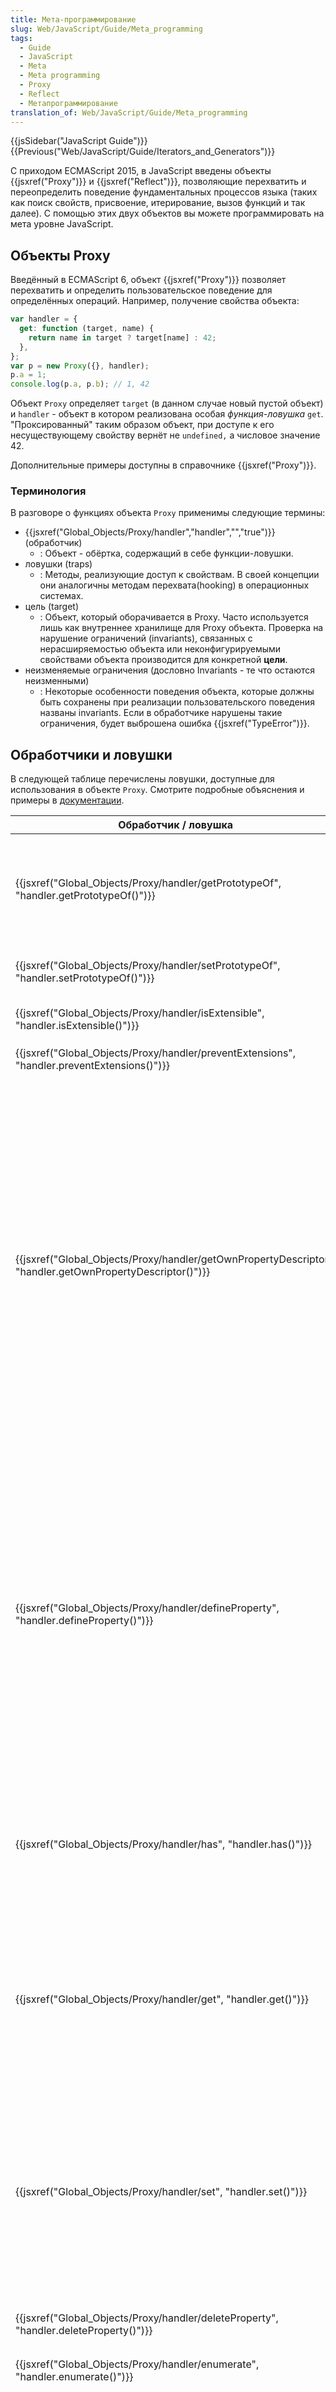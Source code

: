 ```yaml
---
title: Мета-программирование
slug: Web/JavaScript/Guide/Meta_programming
tags:
  - Guide
  - JavaScript
  - Meta
  - Meta programming
  - Proxy
  - Reflect
  - Метапрограммирование
translation_of: Web/JavaScript/Guide/Meta_programming
---
```


{{jsSidebar("JavaScript Guide")}} {{Previous("Web/JavaScript/Guide/Iterators_and_Generators")}}

С приходом ECMAScript 2015, в JavaScript введены объекты {{jsxref("Proxy")}} и {{jsxref("Reflect")}}, позволяющие перехватить и переопределить поведение фундаментальных процессов языка (таких как поиск свойств, присвоение, итерирование, вызов функций и так далее). С помощью этих двух объектов вы можете программировать на мета уровне JavaScript.

## Объекты Proxy

Введённый в ECMAScript 6, объект {{jsxref("Proxy")}} позволяет перехватить и определить пользовательское поведение для определённых операций. Например, получение свойства объекта:

```js
var handler = {
  get: function (target, name) {
    return name in target ? target[name] : 42;
  },
};
var p = new Proxy({}, handler);
p.a = 1;
console.log(p.a, p.b); // 1, 42
```

Объект `Proxy` определяет `target` (в данном случае новый пустой объект) и `handler` - объект в котором реализована особая _функция-ловушка_ `get`. "Проксированный" таким образом объект, при доступе к его несуществующему свойству вернёт не `undefined,` а числовое значение 42.

Дополнительные примеры доступны в справочнике {{jsxref("Proxy")}}.

### Терминология

В разговоре о функциях объекта `Proxy` применимы следующие термины:

- {{jsxref("Global_Objects/Proxy/handler","handler","","true")}} (обработчик)
  - : Объект - обёртка, содержащий в себе функции-ловушки.
- ловушки (traps)
  - : Методы, реализующие доступ к свойствам. В своей концепции они аналогичны методам перехвата(hooking) в операционных системах.
- цель (target)
  - : Объект, который оборачивается в Proxy. Часто используется лишь как внутреннее хранилище для Proxy объекта. Проверка на нарушение ограничений (invariants), связанных с нерасширяемостью объекта или неконфигурируемыми свойствами объекта производится для конкретной **цели**.
- неизменяемые ограничения (дословно Invariants - те что остаются неизменными)
  - : Некоторые особенности поведения объекта, которые должны быть сохранены при реализации пользовательского поведения названы invariants. Если в обработчике нарушены такие ограничения, будет выброшена ошибка {{jsxref("TypeError")}}.

## Обработчики и ловушки

В следующей таблице перечислены ловушки, доступные для использования в объекте `Proxy`. Смотрите подробные объяснения и примеры в [документации](/ru/docs/Web/JavaScript/Reference/Global_Objects/Proxy/handler).

<table class="standard-table">
  <thead>
    <tr>
      <th>Обработчик / ловушка</th>
      <th>Перехватываемые методы</th>
      <th>Неизменяемые ограничения</th>
    </tr>
  </thead>
  <tbody>
    <tr>
      <td>
        {{jsxref("Global_Objects/Proxy/handler/getPrototypeOf", "handler.getPrototypeOf()")}}
      </td>
      <td>
        {{jsxref("Object.getPrototypeOf()")}}<br />{{jsxref("Reflect.getPrototypeOf()")}}<br />{{jsxref("Object/proto", "__proto__")}}<br />{{jsxref("Object.prototype.isPrototypeOf()")}}<br />{{jsxref("Operators/instanceof", "instanceof")}}
      </td>
      <td>
        <ul>
          <li>
            <code>метод getPrototypeOf</code> должен вернуть object или
            <code>null</code>.
          </li>
          <li>
            если целевой объект <code>target</code> нерасширяем, метод
            <code>Object.getPrototypeOf(proxy)</code> должен возвращать тот же
            результат что и <code>Object.getPrototypeOf(target)</code>.
          </li>
        </ul>
      </td>
    </tr>
    <tr>
      <td>
        {{jsxref("Global_Objects/Proxy/handler/setPrototypeOf", "handler.setPrototypeOf()")}}
      </td>
      <td>
        {{jsxref("Object.setPrototypeOf()")}}<br />{{jsxref("Reflect.setPrototypeOf()")}}
      </td>
      <td>
        если целевой объект <code>target</code> нерасширяем, значение параметра
        <code>prototype</code> должно быть равным значению возвращаемому методом
        <code>Object.getPrototypeOf(target)</code>.
      </td>
    </tr>
    <tr>
      <td>
        {{jsxref("Global_Objects/Proxy/handler/isExtensible", "handler.isExtensible()")}}
      </td>
      <td>
        {{jsxref("Object.isExtensible()")}}<br />{{jsxref("Reflect.isExtensible()")}}
      </td>
      <td>
        <code>Object.isExtensible(proxy)</code> должно возвращать тоже значение,
        что и <code>Object.isExtensible(target)</code>.
      </td>
    </tr>
    <tr>
      <td>
        {{jsxref("Global_Objects/Proxy/handler/preventExtensions", "handler.preventExtensions()")}}
      </td>
      <td>
        {{jsxref("Object.preventExtensions()")}}<br />{{jsxref("Reflect.preventExtensions()")}}
      </td>
      <td>
        <code>Object.preventExtensions(proxy)</code> возвращает
        <code>true</code> только в том случае, если
        <code>Object.isExtensible(proxy)</code> равно <code>false</code>.
      </td>
    </tr>
    <tr>
      <td>
        {{jsxref("Global_Objects/Proxy/handler/getOwnPropertyDescriptor", "handler.getOwnPropertyDescriptor()")}}
      </td>
      <td>
        {{jsxref("Object.getOwnPropertyDescriptor()")}}<br />{{jsxref("Reflect.getOwnPropertyDescriptor()")}}
      </td>
      <td>
        <ul>
          <li>
            <code>метод getOwnPropertyDescriptor</code> должен возвращать object
            или <code>undefined</code>.
          </li>
          <li>
            Свойство не может быть описано как несуществующее, если оно
            существует и является некофигурируемым, собственным свойством
            целевого объекта <code>target</code>.
          </li>
          <li>
            Свойство не может быть описано как несуществующее, если оно
            существует как собственное свойство целевого объекта
            <code>target</code> и <code>target</code> не расширяем.
          </li>
          <li>
            Свойство не может быть описано как существующее, если оно не
            существует как собственное свойство целевого объекта
            <code>target</code> и <code>target</code> не расширяем.
          </li>
          <li>
            Свойство не может быть описано как неизменяемое, если оно не
            существует как собственное свойство целевого объекта
            <code>target</code> или если оно существует и является изменяемым,
            собственным свойством целевого объекта <code>target</code>.
          </li>
          <li>
            Значение возвращённое методом
            <code>Object.getOwnPropertyDescriptor(target)</code> может быть
            применено к целевому объекту через метод
            <code>Object.defineProperty и э</code>то не вызовет ошибки.
          </li>
        </ul>
      </td>
    </tr>
    <tr>
      <td>
        {{jsxref("Global_Objects/Proxy/handler/defineProperty", "handler.defineProperty()")}}
      </td>
      <td>
        {{jsxref("Object.defineProperty()")}}<br />{{jsxref("Reflect.defineProperty()")}}
      </td>
      <td>
        <ul>
          <li>
            Новое свойство не может быть добавлено, если целевой объект не
            расширяем.
          </li>
          <li>
            Нельзя добавить новое конфигурируемое свойство, или преобразовать
            существующее свойство в конфигурируемое, если оно не существует как
            собственное свойство целевого объекта или не является
            конфигурируемым.
          </li>
          <li>
            Свойство не может быть неконфигурируемым, если целевой объект имеет
            соответствующее собственное, конфигурируемое свойство.
          </li>
          <li>
            Если объект имеет свойство соответствующее создаваемому свойству, то
            <code>Object.defineProperty(target, prop, descriptor)</code> не
            вызовет ошибки.
          </li>
          <li>
            В строгом режиме ("use strict";), если обработчик
            <code>defineProperty</code> вернёт <code>false</code>, это вызовет
            ошибку {{jsxref("TypeError")}}.
          </li>
        </ul>
      </td>
    </tr>
    <tr>
      <td>
        {{jsxref("Global_Objects/Proxy/handler/has", "handler.has()")}}
      </td>
      <td>
        Property query: <code>foo in proxy</code><br />Inherited property query:
        <code>foo in Object.create(proxy)</code
        ><br />{{jsxref("Reflect.has()")}}
      </td>
      <td>
        <ul>
          <li>
            Свойство не может быть описано как несуществующее, если оно
            существует как собственное неконфигурируемое свойство целевого
            объекта.
          </li>
          <li>
            Свойство не может быть описано как несуществующее, если оно
            существует как собственное свойство целевого объекта, и целевой
            объект является нерасширяемым.
          </li>
        </ul>
      </td>
    </tr>
    <tr>
      <td>
        {{jsxref("Global_Objects/Proxy/handler/get", "handler.get()")}}
      </td>
      <td>
        <!-- markdownlint-disable MD011 -->
        Property access: <code>proxy[foo]</code>and <code>proxy.bar</code
        ><br />Inherited property access: <code>Object.create(proxy)[foo]</code
        ><br />{{jsxref("Reflect.get()")}}
      </td>
      <td>
        <ul>
          <li>
            Значение, возвращаемое для свойства, должно равняться значению
            соответствующего свойства целевого объекта, если это свойство
            является доступным только для чтения, неконфигурируемым.
          </li>
          <li>
            Значение, возвращаемое для свойства, должно равняться
            <code>undefined,</code> если соответствующее свойство целевого
            объекта является неконфигурируемым и обёрнуто в геттер и сеттер, где
            сеттер равен <code>undefined</code>.
          </li>
        </ul>
      </td>
    </tr>
    <tr>
      <td>
        {{jsxref("Global_Objects/Proxy/handler/set", "handler.set()")}}
      </td>
      <td>
        Property assignment: <code>proxy[foo] = bar</code> and
        <code>proxy.foo = bar</code><br />Inherited property assignment:
        <code>Object.create(proxy)[foo] = bar</code
        ><br />{{jsxref("Reflect.set()")}}
      </td>
      <td>
        <ul>
          <li>
            Нельзя изменить значение свойства на значение, отличное от значения
            соответствующего свойства целевого объекта, если это свойство
            целевого объекта доступно только для чтения, и является
            неконфигурируемым.
          </li>
          <li>
            Нельзя установить значение свойства, если соответствующее свойство
            целевого объекта является неконфигурируемым, и обёрнуто в геттер и
            сеттер, где сеттер равен <code>undefined</code>.
          </li>
          <li>
            В строгом режиме, возвращение <code>false</code> из обработчика
            <code>set</code> вызовет ошибку {{jsxref("TypeError")}}.
          </li>
        </ul>
      </td>
    </tr>
    <tr>
      <td>
        {{jsxref("Global_Objects/Proxy/handler/deleteProperty", "handler.deleteProperty()")}}
      </td>
      <td>
        Property deletion: <code>delete proxy[foo]</code> and
        <code>delete proxy.foo</code
        ><br />{{jsxref("Reflect.deleteProperty()")}}
      </td>
      <td>
        Свойство не может быть удалено, если оно существует в целевом объекте
        как собственное, неконфигурируемое свойство.
      </td>
    </tr>
    <tr>
      <td>
        {{jsxref("Global_Objects/Proxy/handler/enumerate", "handler.enumerate()")}}
      </td>
      <td>
        Property enumeration / for...in:
        <code>for (var name in proxy) {...}</code
        ><br />{{jsxref("Reflect.enumerate()")}}
      </td>
      <td>
        <code
          >Метод enumerate</code
        >
        должен возвращать объект.
      </td>
    </tr>
    <tr>
      <td>
        {{jsxref("Global_Objects/Proxy/handler/ownKeys", "handler.ownKeys()")}}
      </td>
      <td>
        {{jsxref("Object.getOwnPropertyNames()")}}<br />{{jsxref("Object.getOwnPropertySymbols()")}}<br />{{jsxref("Object.keys()")}}<br />{{jsxref("Reflect.ownKeys()")}}
      </td>
      <td>
        <ul>
          <li>Метод <code>ownKeys</code> должен возвращать список.</li>
          <li>
            Типом каждого элемента в возвращаемом списке должен быть
            {{jsxref("String")}} или {{jsxref("Symbol")}}.
          </li>
          <li>
            Возвращаемый список должен содержать ключи для всех
            неконфигурируемых, собственных свойств целевого объекта.
          </li>
          <li>
            Если целевой объект является нерасширяемым, возвращаемый список
            должен содержать все ключи для собственных полей целевого объекта и
            больше никаких других значений.
          </li>
        </ul>
      </td>
    </tr>
    <tr>
      <td>
        {{jsxref("Global_Objects/Proxy/handler/apply", "handler.apply()")}}
      </td>
      <td>
        <code>proxy(..args)</code
        ><br />{{jsxref("Function.prototype.apply()")}} and
        {{jsxref("Function.prototype.call()")}}<br />{{jsxref("Reflect.apply()")}}
      </td>
      <td>Ограничений нет.</td>
    </tr>
    <tr>
      <td>
        {{jsxref("Global_Objects/Proxy/handler/construct", "handler.construct()")}}
      </td>
      <td>
        <code>new proxy(...args)</code
        ><br />{{jsxref("Reflect.construct()")}}
      </td>
      <td>Обработчик должен возвращать <code>Object</code>.</td>
    </tr>
  </tbody>
</table>

## Отзываемый `Proxy`

Метод {{jsxref("Proxy.revocable()")}} создаёт отзываемый объект `Proxy`. Такой прокси объект может быть отозван функцией `revoke`, которая отключает все ловушки-обработчики. После этого любые операции над прокси объектом вызовут ошибку {{jsxref("TypeError")}}.

```js
var revocable = Proxy.revocable(
  {},
  {
    get: function (target, name) {
      return "[[" + name + "]]";
    },
  },
);
var proxy = revocable.proxy;
console.log(proxy.foo); // "[[foo]]"

revocable.revoke();

console.log(proxy.foo); // ошибка TypeError
proxy.foo = 1; // снова ошибка TypeError
delete proxy.foo; // опять TypeError
typeof proxy; // "object", для метода typeof нет ловушек
```

## Рефлексия

{{jsxref("Reflect")}} это встроенный объект, предоставляющий методы для перехватываемых операций JavaScript. Это те же самые методы, что имеются в {{jsxref("Global_Objects/Proxy/handler","обработчиках Proxy","","true")}}. Объект `Reflect` не является функцией.

`Reflect` помогает при пересылке стандартных операций из обработчика к целевому объекту.

Например, метод {{jsxref("Reflect.has()")}} это тот же [`оператор in`](/ru/docs/Web/JavaScript/Reference/Operators/in) но в виде функции:

```js
Reflect.has(Object, "assign"); // true
```

### Улучшенная функция `apply`

В ES5 обычно используется метод {{jsxref("Function.prototype.apply()")}} для вызова функции в определённом контексте (с определённым `this)` и с параметрами, заданными в виде массива (или [массива-подобного объекта](/ru/docs/Web/JavaScript/Guide/Indexed_collections#Working_with_array-like_objects)).

```js
Function.prototype.apply.call(Math.floor, undefined, [1.75]);
```

С методом {{jsxref("Reflect.apply")}} эта операция менее громоздка и более понятна:

```js
Reflect.apply(Math.floor, undefined, [1.75]);
// 1;

Reflect.apply(String.fromCharCode, undefined, [104, 101, 108, 108, 111]);
// "hello"

Reflect.apply(RegExp.prototype.exec, /ab/, ["confabulation"]).index;
// 4

Reflect.apply("".charAt, "ponies", [3]);
// "i"
```

### Проверка успешности определения нового свойства

Метод {{jsxref("Object.defineProperty")}}, в случае успеха операции, возвращает объект, а при неудаче вызывает ошибку {{jsxref("TypeError")}}. Из-за этого определение свойств требует обработки блоком {{jsxref("Statements/try...catch","try...catch")}} для перехвата возможных ошибок. Метод {{jsxref("Reflect.defineProperty")}}, в свою очередь, возвращает успешность операции в виде булева значения, благодаря чему возможно использование простого {{jsxref("Statements/if...else","if...else")}} условия:

```js
if (Reflect.defineProperty(target, property, attributes)) {
  // успех
} else {
  // что-то пошло не так
}
```

{{Previous("Web/JavaScript/Guide/Iterators_and_Generators")}}
